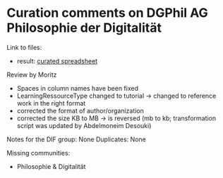 
# Curation comments on DGPhil AG Philosophie der Digitalität 
Link to files:
- result: [curated spreadsheet](Digitaler-Handapparat-Philosophie_Metadaten.csv)

Review by Moritz
- Spaces in column names have been fixed
- LearningRessourceType changed to tutorial -> changed to reference work in the right format
- corrected the format of author/organization
- corrected the size KB to MB -> is reversed (mb to kb; transformation script was updated by Abdelmoneim Desouki)

Notes for the DIF group: None
Duplicates: None

Missing communities:
- Philosophie & Digitalität
